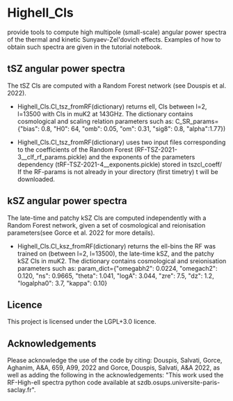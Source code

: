 # Highell_Cls

provide tools to compute high multipole (small-scale) angular power spectra of the thermal and kinetic Sunyaev-Zel'dovich effects. Examples of how to obtain such spectra are given in the tutorial notebook.

## tSZ angular power spectra

The tSZ Cls are computed with a Random Forest network (see Douspis et al. 2022).

* Highell_Cls.Cl_tsz_fromRF(dictionary) returns ell, Cls between l=2, l=13500 with Cls in muK2 at 143GHz. The dictionary contains cosmological and scaling relation parameters such as: C_SR_params={"bias": 0.8,
                        "H0": 64,
                        "omb": 0.05,
                        "om": 0.31,
                        "sig8": 0.8,
                        "alpha":1.77})

* Highell_Cls.Cl_tsz_fromRF(dictionary) uses two input files corresponding to the coefficients of the Random Forest (RF-TSZ-2021-3__clf_rf_params.pickle) and the exponents of the parameters dependency (tRF-TSZ-2021-4__exponents.pickle) stored in tszcl_coeff/ If the RF-params is not already in your directory (first timetry) t will be downloaded. 

## kSZ angular power spectra

The late-time and patchy kSZ Cls are computed independently with a Random Forest network, given a set of cosmological and reionisation parameters(see Gorce et al. 2022 for more details).

* Highell_Cls.Cl_ksz_fromRF(dictionary) returns the ell-bins the RF was trained on (between l=2, l=13500), the late-time kSZ, and the patchy kSZ Cls in muK2. The dictionary contains cosmological and sreionisation parameters such as: 
param_dict={"omegabh2": 0.0224,
            "omegach2": 0.120,
            "ns": 0.9665,
            "theta": 1.041,
            "logA": 3.044,
            "zre": 7.5,
            "dz": 1.2,
            "logalpha0": 3.7,
            "kappa": 0.10}

## Licence

This project is licensed under the LGPL+3.0 licence.

## Acknowledgements

Please acknowledge the use of the code by citing: Douspis, Salvati, Gorce, Aghanim, A&A, 659, A99, 2022 and Gorce, Douspis, Salvati, A&A 2022, as well as adding the following in the acknowledgements: "This work used the RF-High-ell spectra python code available at szdb.osups.universite-paris-saclay.fr". 
